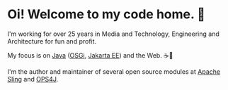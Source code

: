 # Oi! Welcome to my code home. 🍻

I'm working for over 25 years in Media and Technology, Engineering and Architecture for fun and profit.

My focus is on [Java](https://dev.java/) ([OSGi](https://www.osgi.org), [Jakarta EE](https://jakarta.ee)) and the Web. ☕🦊

I'm the author and maintainer of several open source modules at [Apache Sling](https://sling.apache.org) and [OPS4J](https://github.com/ops4j).

